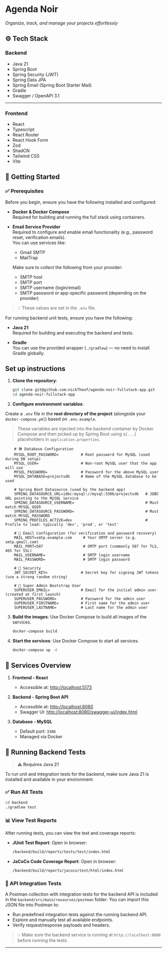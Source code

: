 # Agenda Noir
*Organize, track, and manage your projects effortlessly*
## ⚙️ Tech Stack
### Backend
- Java 21
- Spring Boot
- Spring Security (JWT)
- Spring Data JPA
- Spring Email (Spring Boot Starter Mail)
- Gradle
- Swagger / OpenAPI 3.1
---
### Frontend
- React
- Typescript
- React Router
- React Hook Form
- Zod
- ShadCN
- Tailwind CSS
- Vite

## 🚀 Getting Started

### ✅ Prerequisites

Before you begin, ensure you have the following installed and configured:
- **Docker & Docker Compose**  
  Required for building and running the full stack using containers.

- **Email Service Provider**  
  Required to configure and enable email functionality (e.g., password reset, verification emails).  
  You can use services like:
    - Gmail SMTP
    - MailTrap

  Make sure to collect the following from your provider:
    - SMTP host
    - SMTP port
    - SMTP username (login/email)
    - SMTP password or app-specific password (depending on the provider)

> 💡 These values are set in the `.env` file.

For running backend unit tests, ensure you have the following:
- **Java 21**  
  Required for building and executing the backend and tests.

- **Gradle**  
  You can use the provided wrapper (`./gradlew`) — no need to install Gradle globally.


## Set up instructions

1. **Clone the repository**:
    ```bash
    git clone git@github.com:nickTheof/agenda-noir-fullstack-app.git
    cd agenda-noir-fullstack-app
    ```

2.  **Configure environment variables**:

Create a `.env` file in the **root directory of the project** (alongside your `docker-compose.yml`) based on `.env.example`.

> These variables are injected into the backend container by Docker Compose and then picked up by Spring Boot using `${...}` placeholders in `application.properties`.
   
```env
    # 🛠️ Database Configuration
    MYSQL_ROOT_PASSWORD=          # Root password for MySQL (used during DB setup)
    MYSQL_USER=                   # Non-root MySQL user that the app will use
    MYSQL_PASSWORD=               # Password for the above MySQL user
    MYSQL_DATABASE=projectsdb     # Name of the MySQL database to be used
    
    # Spring Boot Datasource (used by the backend app)
    SPRING_DATASOURCE_URL=jdbc:mysql://mysql:3306/projectsdb   # JDBC URL pointing to the MySQL service
    SPRING_DATASOURCE_USERNAME=                                # Must match MYSQL_USER
    SPRING_DATASOURCE_PASSWORD=                                # Must match MYSQL_PASSWORD
    SPRING_PROFILES_ACTIVE=dev                                 # Profile to load: typically 'dev', 'prod', or 'test'
    
    # 📧 Email Configuration (for verification and password recovery)
    MAIL_HOST=smtp.example.com     # Your SMTP server (e.g. smtp.gmail.com)
    MAIL_PORT=587                  # SMTP port (commonly 587 for TLS, 465 for SSL)
    MAIL_USERNAME=                 # SMTP login username
    MAIL_PASSWORD=                 # SMTP login password
    
    # 🔐 Security
    JWT_SECRET_KEY=               # Secret key for signing JWT tokens (use a strong random string)
    
    # 👤 Super Admin Bootstrap User
    SUPERUSER_EMAIL=              # Email for the initial admin user (created at first launch)
    SUPERUSER_PASSWORD=           # Password for the admin user
    SUPERUSER_FIRSTNAME=          # First name for the admin user
    SUPERUSER_LASTNAME=           # Last name for the admin user
```

3. **Build the images**:
   Use Docker Compose to build all images of the services.
    ```bash
    docker-compose build
    ```

4. **Start the services**:
   Use Docker Compose to start all services.
    ```bash
    docker-compose up -d
    ```

## 🧰 Services Overview

1. **Frontend - React**
    - Accessible at: [http://localhost:5173](http://localhost:5173)

2. **Backend - Spring Boot API**
    - Accessible at: [http://localhost:8080](http://localhost:8080)
    - Swagger UI: [http://localhost:8080/swagger-ui/index.html](http://localhost:8080/swagger-ui/index.html)

3. **Database - MySQL**
    - Default port: `3306`
    - Managed via Docker

## 🧪 Running Backend Tests

> ⚠️ **Requires Java 21**

To run unit and integration tests for the backend, make sure Java 21 is installed and available in your environment.

### ✅ Run All Tests

```bash
cd backend
./gradlew test
```

### 📊 View Test Reports
After running tests, you can view the test and coverage reports:
- **JUnit Test Report**:
    Open in browser:
    ```bash
    /backend/build/reports/tests/test/index.html
    ```

- **JaCoCo Code Coverage Report**:
  Open in browser:
    ```bash
    /backend/build/reports/jacoco/test/html/index.html
    ```
  
### 🔗 API Integration Tests

A Postman collection with integration tests for the backend API is included in the `backend/src/main/resources/postman` folder:
You can import this JSON file into Postman to:

- Run predefined integration tests against the running backend API.
- Explore and manually test all available endpoints.
- Verify request/response payloads and headers.

> 💡 Make sure the backend service is running at `http://localhost:8080` before running the tests.

---